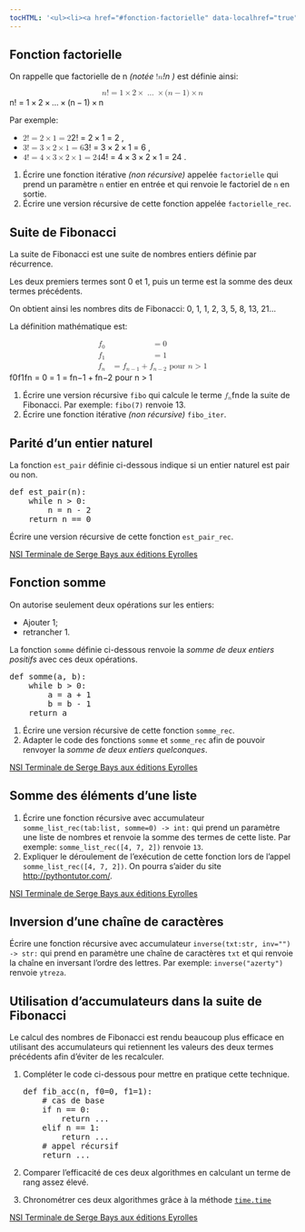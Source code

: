 ```yaml
---
tocHTML: '<ul><li><a href="#fonction-factorielle" data-localhref="true">Fonction factorielle</a></li><li><a href="#suite-de-fibonacci" data-localhref="true">Suite de Fibonacci</a></li><li><a href="#parité-dun-entier-naturel" data-localhref="true">Parité d’un entier naturel</a></li><li><a href="#fonction-somme" data-localhref="true">Fonction somme</a></li><li><a href="#somme-des-éléments-dune-liste" data-localhref="true">Somme des éléments d’une liste</a></li><li><a href="#inversion-dune-chaîne-de-caractères" data-localhref="true">Inversion d’une chaîne de caractères</a></li><li><a href="#utilisation-daccumulateurs-dans-la-suite-de-fibonacci" data-localhref="true">Utilisation d’accumulateurs dans la suite de Fibonacci</a></li></ul>'
---
```






<h2 id="fonction-factorielle" class="anchored">Fonction factorielle</h2>
<p>On rappelle que factorielle de n <em>(notée <span class="katex"><span class="katex-mathml"><math xmlns="http://www.w3.org/1998/Math/MathML"><semantics><mrow><mo stretchy="false">!</mo><mi>n</mi></mrow><annotation encoding="application/x-tex">!n</annotation></semantics></math></span><span class="katex-html" aria-hidden="true"><span class="base"><span class="strut" style="height:0.6944em;"></span><span class="mclose">!</span><span class="mord mathnormal">n</span></span></span></span>
)</em> est définie ainsi:</p>
<p><span class="katex-display"><span class="katex"><span class="katex-mathml"><math xmlns="http://www.w3.org/1998/Math/MathML" display="block"><semantics><mrow><mi>n</mi><mo stretchy="false">!</mo><mo>=</mo><mn>1</mn><mo>×</mo><mn>2</mn><mo>×</mo><mo>…</mo><mo>×</mo><mo stretchy="false">(</mo><mi>n</mi><mo>−</mo><mn>1</mn><mo stretchy="false">)</mo><mo>×</mo><mi>n</mi></mrow><annotation encoding="application/x-tex">
n! = 1 \times 2 \times \ldots \times (n - 1)   \times n
</annotation></semantics></math></span><span class="katex-html" aria-hidden="true"><span class="base"><span class="strut" style="height:0.6944em;"></span><span class="mord mathnormal">n</span><span class="mclose">!</span><span class="mspace" style="margin-right:0.2778em;"></span><span class="mrel">=</span><span class="mspace" style="margin-right:0.2778em;"></span></span><span class="base"><span class="strut" style="height:0.7278em;vertical-align:-0.0833em;"></span><span class="mord">1</span><span class="mspace" style="margin-right:0.2222em;"></span><span class="mbin">×</span><span class="mspace" style="margin-right:0.2222em;"></span></span><span class="base"><span class="strut" style="height:0.7278em;vertical-align:-0.0833em;"></span><span class="mord">2</span><span class="mspace" style="margin-right:0.2222em;"></span><span class="mbin">×</span><span class="mspace" style="margin-right:0.2222em;"></span></span><span class="base"><span class="strut" style="height:0.6667em;vertical-align:-0.0833em;"></span><span class="minner">…</span><span class="mspace" style="margin-right:0.2222em;"></span><span class="mbin">×</span><span class="mspace" style="margin-right:0.2222em;"></span></span><span class="base"><span class="strut" style="height:1em;vertical-align:-0.25em;"></span><span class="mopen">(</span><span class="mord mathnormal">n</span><span class="mspace" style="margin-right:0.2222em;"></span><span class="mbin">−</span><span class="mspace" style="margin-right:0.2222em;"></span></span><span class="base"><span class="strut" style="height:1em;vertical-align:-0.25em;"></span><span class="mord">1</span><span class="mclose">)</span><span class="mspace" style="margin-right:0.2222em;"></span><span class="mbin">×</span><span class="mspace" style="margin-right:0.2222em;"></span></span><span class="base"><span class="strut" style="height:0.4306em;"></span><span class="mord mathnormal">n</span></span></span></span></span>
</p>
<p>Par exemple:</p>
<ul>
<li><span class="katex"><span class="katex-mathml"><math xmlns="http://www.w3.org/1998/Math/MathML"><semantics><mrow><mn>2</mn><mo stretchy="false">!</mo><mo>=</mo><mn>2</mn><mo>×</mo><mn>1</mn><mo>=</mo><mn>2</mn></mrow><annotation encoding="application/x-tex">2! = 2 \times 1 = 2</annotation></semantics></math></span><span class="katex-html" aria-hidden="true"><span class="base"><span class="strut" style="height:0.6944em;"></span><span class="mord">2</span><span class="mclose">!</span><span class="mspace" style="margin-right:0.2778em;"></span><span class="mrel">=</span><span class="mspace" style="margin-right:0.2778em;"></span></span><span class="base"><span class="strut" style="height:0.7278em;vertical-align:-0.0833em;"></span><span class="mord">2</span><span class="mspace" style="margin-right:0.2222em;"></span><span class="mbin">×</span><span class="mspace" style="margin-right:0.2222em;"></span></span><span class="base"><span class="strut" style="height:0.6444em;"></span><span class="mord">1</span><span class="mspace" style="margin-right:0.2778em;"></span><span class="mrel">=</span><span class="mspace" style="margin-right:0.2778em;"></span></span><span class="base"><span class="strut" style="height:0.6444em;"></span><span class="mord">2</span></span></span></span>
,</li>
<li><span class="katex"><span class="katex-mathml"><math xmlns="http://www.w3.org/1998/Math/MathML"><semantics><mrow><mn>3</mn><mo stretchy="false">!</mo><mo>=</mo><mn>3</mn><mo>×</mo><mn>2</mn><mo>×</mo><mn>1</mn><mo>=</mo><mn>6</mn></mrow><annotation encoding="application/x-tex">3! = 3 \times 2 \times 1 = 6</annotation></semantics></math></span><span class="katex-html" aria-hidden="true"><span class="base"><span class="strut" style="height:0.6944em;"></span><span class="mord">3</span><span class="mclose">!</span><span class="mspace" style="margin-right:0.2778em;"></span><span class="mrel">=</span><span class="mspace" style="margin-right:0.2778em;"></span></span><span class="base"><span class="strut" style="height:0.7278em;vertical-align:-0.0833em;"></span><span class="mord">3</span><span class="mspace" style="margin-right:0.2222em;"></span><span class="mbin">×</span><span class="mspace" style="margin-right:0.2222em;"></span></span><span class="base"><span class="strut" style="height:0.7278em;vertical-align:-0.0833em;"></span><span class="mord">2</span><span class="mspace" style="margin-right:0.2222em;"></span><span class="mbin">×</span><span class="mspace" style="margin-right:0.2222em;"></span></span><span class="base"><span class="strut" style="height:0.6444em;"></span><span class="mord">1</span><span class="mspace" style="margin-right:0.2778em;"></span><span class="mrel">=</span><span class="mspace" style="margin-right:0.2778em;"></span></span><span class="base"><span class="strut" style="height:0.6444em;"></span><span class="mord">6</span></span></span></span>
,</li>
<li><span class="katex"><span class="katex-mathml"><math xmlns="http://www.w3.org/1998/Math/MathML"><semantics><mrow><mn>4</mn><mo stretchy="false">!</mo><mo>=</mo><mn>4</mn><mo>×</mo><mn>3</mn><mo>×</mo><mn>2</mn><mo>×</mo><mn>1</mn><mo>=</mo><mn>24</mn></mrow><annotation encoding="application/x-tex">4! = 4 \times 3 \times 2 \times 1 = 24</annotation></semantics></math></span><span class="katex-html" aria-hidden="true"><span class="base"><span class="strut" style="height:0.6944em;"></span><span class="mord">4</span><span class="mclose">!</span><span class="mspace" style="margin-right:0.2778em;"></span><span class="mrel">=</span><span class="mspace" style="margin-right:0.2778em;"></span></span><span class="base"><span class="strut" style="height:0.7278em;vertical-align:-0.0833em;"></span><span class="mord">4</span><span class="mspace" style="margin-right:0.2222em;"></span><span class="mbin">×</span><span class="mspace" style="margin-right:0.2222em;"></span></span><span class="base"><span class="strut" style="height:0.7278em;vertical-align:-0.0833em;"></span><span class="mord">3</span><span class="mspace" style="margin-right:0.2222em;"></span><span class="mbin">×</span><span class="mspace" style="margin-right:0.2222em;"></span></span><span class="base"><span class="strut" style="height:0.7278em;vertical-align:-0.0833em;"></span><span class="mord">2</span><span class="mspace" style="margin-right:0.2222em;"></span><span class="mbin">×</span><span class="mspace" style="margin-right:0.2222em;"></span></span><span class="base"><span class="strut" style="height:0.6444em;"></span><span class="mord">1</span><span class="mspace" style="margin-right:0.2778em;"></span><span class="mrel">=</span><span class="mspace" style="margin-right:0.2778em;"></span></span><span class="base"><span class="strut" style="height:0.6444em;"></span><span class="mord">24</span></span></span></span>
.</li>
</ul>
<ol type="1">
<li>Écrire une fonction itérative <em>(non récursive)</em> appelée <code>factorielle</code> qui prend un paramètre <code>n</code> entier en entrée et qui renvoie le factoriel de <code>n</code> en sortie.</li>
<li>Écrire une version récursive de cette fonction appelée <code>factorielle_rec</code>.</li>
</ol>
<h2 id="suite-de-fibonacci" class="anchored">Suite de Fibonacci</h2>
<p>La suite de Fibonacci est une suite de nombres entiers définie par récurrence.</p>
<p>Les deux premiers termes sont 0 et 1, puis un terme est la somme des deux termes précédents.</p>
<p>On obtient ainsi les nombres dits de Fibonacci: 0, 1, 1, 2, 3, 5, 8, 13, 21…</p>
<p>La définition mathématique est:</p>
<p><span class="katex-display"><span class="katex"><span class="katex-mathml"><math xmlns="http://www.w3.org/1998/Math/MathML" display="block"><semantics><mtable rowspacing="0.25em" columnalign="right left" columnspacing="0em"><mtr><mtd><mstyle scriptlevel="0" displaystyle="true"><msub><mi>f</mi><mn>0</mn></msub></mstyle></mtd><mtd><mstyle scriptlevel="0" displaystyle="true"><mrow><mrow></mrow><mo>=</mo><mn>0</mn></mrow></mstyle></mtd></mtr><mtr><mtd><mstyle scriptlevel="0" displaystyle="true"><msub><mi>f</mi><mn>1</mn></msub></mstyle></mtd><mtd><mstyle scriptlevel="0" displaystyle="true"><mrow><mrow></mrow><mo>=</mo><mn>1</mn></mrow></mstyle></mtd></mtr><mtr><mtd><mstyle scriptlevel="0" displaystyle="true"><msub><mi>f</mi><mi>n</mi></msub></mstyle></mtd><mtd><mstyle scriptlevel="0" displaystyle="true"><mrow><mrow></mrow><mo>=</mo><msub><mi>f</mi><mrow><mi>n</mi><mo>−</mo><mn>1</mn></mrow></msub><mo>+</mo><msub><mi>f</mi><mrow><mi>n</mi><mo>−</mo><mn>2</mn></mrow></msub><mtext>&nbsp;pour&nbsp;</mtext><mi>n</mi><mo>&gt;</mo><mn>1</mn></mrow></mstyle></mtd></mtr></mtable><annotation encoding="application/x-tex">
\begin{aligned}
f_0 &amp;= 0 \\
f_1 &amp;= 1 \\
f_n &amp;= f_{n-1} + f_{n-2} \ \text{pour}\ n &gt; 1
\end{aligned}
</annotation></semantics></math></span><span class="katex-html" aria-hidden="true"><span class="base"><span class="strut" style="height:4.5em;vertical-align:-2em;"></span><span class="mord"><span class="mtable"><span class="col-align-r"><span class="vlist-t vlist-t2"><span class="vlist-r"><span class="vlist" style="height:2.5em;"><span style="top:-4.66em;"><span class="pstrut" style="height:3em;"></span><span class="mord"><span class="mord"><span class="mord mathnormal" style="margin-right:0.10764em;">f</span><span class="msupsub"><span class="vlist-t vlist-t2"><span class="vlist-r"><span class="vlist" style="height:0.3011em;"><span style="top:-2.55em;margin-left:-0.1076em;margin-right:0.05em;"><span class="pstrut" style="height:2.7em;"></span><span class="sizing reset-size6 size3 mtight"><span class="mord mtight">0</span></span></span></span><span class="vlist-s">​</span></span><span class="vlist-r"><span class="vlist" style="height:0.15em;"><span></span></span></span></span></span></span></span></span><span style="top:-3.16em;"><span class="pstrut" style="height:3em;"></span><span class="mord"><span class="mord"><span class="mord mathnormal" style="margin-right:0.10764em;">f</span><span class="msupsub"><span class="vlist-t vlist-t2"><span class="vlist-r"><span class="vlist" style="height:0.3011em;"><span style="top:-2.55em;margin-left:-0.1076em;margin-right:0.05em;"><span class="pstrut" style="height:2.7em;"></span><span class="sizing reset-size6 size3 mtight"><span class="mord mtight">1</span></span></span></span><span class="vlist-s">​</span></span><span class="vlist-r"><span class="vlist" style="height:0.15em;"><span></span></span></span></span></span></span></span></span><span style="top:-1.66em;"><span class="pstrut" style="height:3em;"></span><span class="mord"><span class="mord"><span class="mord mathnormal" style="margin-right:0.10764em;">f</span><span class="msupsub"><span class="vlist-t vlist-t2"><span class="vlist-r"><span class="vlist" style="height:0.1514em;"><span style="top:-2.55em;margin-left:-0.1076em;margin-right:0.05em;"><span class="pstrut" style="height:2.7em;"></span><span class="sizing reset-size6 size3 mtight"><span class="mord mathnormal mtight">n</span></span></span></span><span class="vlist-s">​</span></span><span class="vlist-r"><span class="vlist" style="height:0.15em;"><span></span></span></span></span></span></span></span></span></span><span class="vlist-s">​</span></span><span class="vlist-r"><span class="vlist" style="height:2em;"><span></span></span></span></span></span><span class="col-align-l"><span class="vlist-t vlist-t2"><span class="vlist-r"><span class="vlist" style="height:2.5em;"><span style="top:-4.66em;"><span class="pstrut" style="height:3em;"></span><span class="mord"><span class="mord"></span><span class="mspace" style="margin-right:0.2778em;"></span><span class="mrel">=</span><span class="mspace" style="margin-right:0.2778em;"></span><span class="mord">0</span></span></span><span style="top:-3.16em;"><span class="pstrut" style="height:3em;"></span><span class="mord"><span class="mord"></span><span class="mspace" style="margin-right:0.2778em;"></span><span class="mrel">=</span><span class="mspace" style="margin-right:0.2778em;"></span><span class="mord">1</span></span></span><span style="top:-1.66em;"><span class="pstrut" style="height:3em;"></span><span class="mord"><span class="mord"></span><span class="mspace" style="margin-right:0.2778em;"></span><span class="mrel">=</span><span class="mspace" style="margin-right:0.2778em;"></span><span class="mord"><span class="mord mathnormal" style="margin-right:0.10764em;">f</span><span class="msupsub"><span class="vlist-t vlist-t2"><span class="vlist-r"><span class="vlist" style="height:0.3011em;"><span style="top:-2.55em;margin-left:-0.1076em;margin-right:0.05em;"><span class="pstrut" style="height:2.7em;"></span><span class="sizing reset-size6 size3 mtight"><span class="mord mtight"><span class="mord mathnormal mtight">n</span><span class="mbin mtight">−</span><span class="mord mtight">1</span></span></span></span></span><span class="vlist-s">​</span></span><span class="vlist-r"><span class="vlist" style="height:0.2083em;"><span></span></span></span></span></span></span><span class="mspace" style="margin-right:0.2222em;"></span><span class="mbin">+</span><span class="mspace" style="margin-right:0.2222em;"></span><span class="mord"><span class="mord mathnormal" style="margin-right:0.10764em;">f</span><span class="msupsub"><span class="vlist-t vlist-t2"><span class="vlist-r"><span class="vlist" style="height:0.3011em;"><span style="top:-2.55em;margin-left:-0.1076em;margin-right:0.05em;"><span class="pstrut" style="height:2.7em;"></span><span class="sizing reset-size6 size3 mtight"><span class="mord mtight"><span class="mord mathnormal mtight">n</span><span class="mbin mtight">−</span><span class="mord mtight">2</span></span></span></span></span><span class="vlist-s">​</span></span><span class="vlist-r"><span class="vlist" style="height:0.2083em;"><span></span></span></span></span></span></span><span class="mspace">&nbsp;</span><span class="mord text"><span class="mord">pour</span></span><span class="mspace">&nbsp;</span><span class="mord mathnormal">n</span><span class="mspace" style="margin-right:0.2778em;"></span><span class="mrel">&gt;</span><span class="mspace" style="margin-right:0.2778em;"></span><span class="mord">1</span></span></span></span><span class="vlist-s">​</span></span><span class="vlist-r"><span class="vlist" style="height:2em;"><span></span></span></span></span></span></span></span></span></span></span></span>
</p>
<ol type="1">
<li>Écrire une version récursive <code>fibo</code> qui calcule le terme <span class="katex"><span class="katex-mathml"><math xmlns="http://www.w3.org/1998/Math/MathML"><semantics><mrow><msub><mi>f</mi><mi>n</mi></msub></mrow><annotation encoding="application/x-tex">f_n</annotation></semantics></math></span><span class="katex-html" aria-hidden="true"><span class="base"><span class="strut" style="height:0.8889em;vertical-align:-0.1944em;"></span><span class="mord"><span class="mord mathnormal" style="margin-right:0.10764em;">f</span><span class="msupsub"><span class="vlist-t vlist-t2"><span class="vlist-r"><span class="vlist" style="height:0.1514em;"><span style="top:-2.55em;margin-left:-0.1076em;margin-right:0.05em;"><span class="pstrut" style="height:2.7em;"></span><span class="sizing reset-size6 size3 mtight"><span class="mord mathnormal mtight">n</span></span></span></span><span class="vlist-s">​</span></span><span class="vlist-r"><span class="vlist" style="height:0.15em;"><span></span></span></span></span></span></span></span></span></span>
de la suite de Fibonacci. Par exemple: <code>fibo(7)</code> renvoie 13.</li>
<li>Écrire une fonction itérative <em>(non récursive)</em> <code>fibo_iter</code>.</li>
</ol>
<h2 id="parité-dun-entier-naturel" class="anchored">Parité d’un entier naturel</h2>
<p>La fonction <code>est_pair</code> définie ci-dessous indique si un entier naturel est pair ou non.</p>
<div class="highlight"><pre><span></span><span class="k">def</span> <span class="nf">est_pair</span><span class="p">(</span><span class="n">n</span><span class="p">):</span>
<span class="k">    while</span> <span class="n">n</span> <span class="o">&gt;</span> <span class="mi">0</span><span class="p">:</span>
<span class="n">        n</span> <span class="o">=</span> <span class="n">n</span> <span class="o">-</span> <span class="mi">2</span>
<span class="k">    return</span> <span class="n">n</span> <span class="o">==</span> <span class="mi">0</span>
</pre></div>

<p>Écrire une version récursive de cette fonction <code>est_pair_rec</code>.</p>
<p><a href="https://www.eyrolles.com/Loisirs/Livre/specialite-numerique-et-sciences-informatiques-terminale-nouveaux-programmes-9782340038448/" class="cite-source">NSI Terminale de Serge Bays aux éditions Eyrolles</a></p>
<h2 id="fonction-somme" class="anchored">Fonction somme</h2>
<p>On autorise seulement deux opérations sur les entiers:</p>
<ul>
<li>Ajouter 1;</li>
<li>retrancher 1.</li>
</ul>
<p>La fonction <code>somme</code> définie ci-dessous renvoie la <em>somme de deux entiers positifs</em> avec ces deux opérations.</p>
<div class="highlight"><pre><span></span><span class="k">def</span> <span class="nf">somme</span><span class="p">(</span><span class="n">a</span><span class="p">,</span> <span class="n">b</span><span class="p">):</span>
<span class="k">    while</span> <span class="n">b</span> <span class="o">&gt;</span> <span class="mi">0</span><span class="p">:</span>
<span class="n">        a</span> <span class="o">=</span> <span class="n">a</span> <span class="o">+</span> <span class="mi">1</span>
<span class="n">        b</span> <span class="o">=</span> <span class="n">b</span> <span class="o">-</span> <span class="mi">1</span>
<span class="k">    return</span> <span class="n">a</span>
</pre></div>

<ol type="1">
<li>Écrire une version récursive de cette fonction <code>somme_rec</code>.</li>
<li>Adapter le code des fonctions <code>somme</code> et <code>somme_rec</code> afin de pouvoir renvoyer la <em>somme de deux entiers quelconques</em>.</li>
</ol>
<p><a href="https://www.eyrolles.com/Loisirs/Livre/specialite-numerique-et-sciences-informatiques-terminale-nouveaux-programmes-9782340038448/" class="cite-source">NSI Terminale de Serge Bays aux éditions Eyrolles</a></p>
<h2 id="somme-des-éléments-dune-liste" class="anchored">Somme des éléments d’une liste</h2>
<ol type="1">
<li>Écrire une fonction récursive avec accumulateur <code>somme_list_rec(tab:list, somme=0) -&gt; int:</code> qui prend un paramètre une liste de nombres et renvoie la somme des termes de cette liste. Par exemple: <code>somme_list_rec([4, 7, 2])</code> renvoie <code>13</code>.</li>
<li>Expliquer le déroulement de l’exécution de cette fonction lors de l’appel <code>somme_list_rec([4, 7, 2])</code>. On pourra s’aider du site <a href="http://pythontutor.com/" class="uri">http://pythontutor.com/</a>.</li>
</ol>
<p><a href="https://www.eyrolles.com/Loisirs/Livre/specialite-numerique-et-sciences-informatiques-terminale-nouveaux-programmes-9782340038448/" class="cite-source">NSI Terminale de Serge Bays aux éditions Eyrolles</a></p>
<h2 id="inversion-dune-chaîne-de-caractères" class="anchored">Inversion d’une chaîne de caractères</h2>
<p>Écrire une fonction récursive avec accumulateur <code>inverse(txt:str, inv="") -&gt; str:</code> qui prend en paramètre une chaîne de caractères <code>txt</code> et qui renvoie la chaîne en inversant l’ordre des lettres. Par exemple: <code>inverse("azerty")</code> renvoie <code>ytreza</code>.</p>
<h2 id="utilisation-daccumulateurs-dans-la-suite-de-fibonacci" class="anchored">Utilisation d’accumulateurs dans la suite de Fibonacci</h2>
<p>Le calcul des nombres de Fibonacci est rendu beaucoup plus efficace en utilisant des accumulateurs qui retiennent les valeurs des deux termes précédents afin d’éviter de les recalculer.</p>
<ol type="1">
<li><p>Compléter le code ci-dessous pour mettre en pratique cette technique.</p>
<div class="highlight"><pre><span></span><span class="k">def</span> <span class="nf">fib_acc</span><span class="p">(</span><span class="n">n</span><span class="p">,</span> <span class="n">f0</span><span class="o">=</span><span class="mi">0</span><span class="p">,</span> <span class="n">f1</span><span class="o">=</span><span class="mi">1</span><span class="p">):</span>
<span class="c1">    # cas de base</span>
<span class="k">    if</span> <span class="n">n</span> <span class="o">==</span> <span class="mi">0</span><span class="p">:</span>
<span class="k">        return</span> <span class="o">...</span>
<span class="k">    elif</span> <span class="n">n</span> <span class="o">==</span> <span class="mi">1</span><span class="p">:</span>
<span class="k">        return</span> <span class="o">...</span>
<span class="c1">    # appel récursif</span>
<span class="k">    return</span> <span class="o">...</span>
</pre></div>
</li>
<li><p>Comparer l’efficacité de ces deux algorithmes en calculant un terme de rang assez élevé.</p></li>
<li><p>Chronométrer ces deux algorithmes grâce à la méthode <a href="https://docs.python.org/3.10/library/time.html#time.time"><code>time.time</code></a></p></li>
</ol>
<p><a href="https://www.eyrolles.com/Loisirs/Livre/specialite-numerique-et-sciences-informatiques-terminale-nouveaux-programmes-9782340038448/" class="cite-source">NSI Terminale de Serge Bays aux éditions Eyrolles</a></p>

